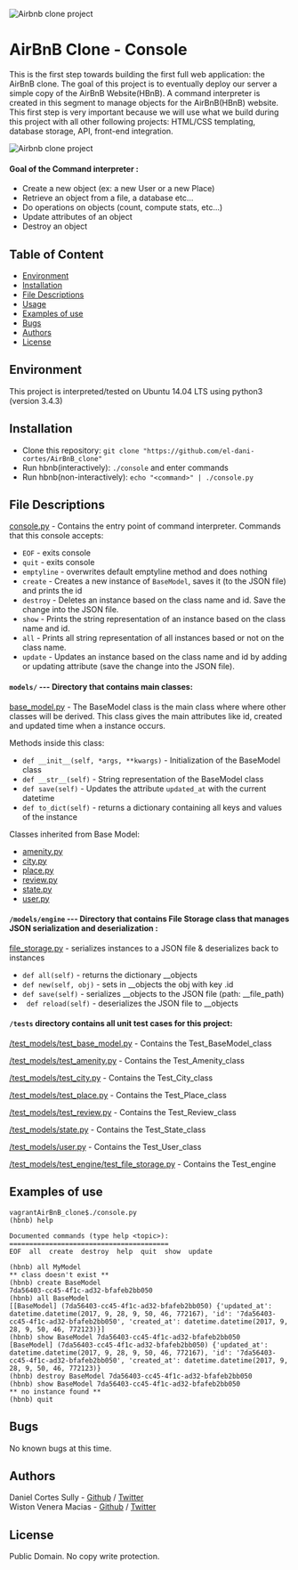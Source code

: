 ![Airbnb clone project](https://i.imgur.com/sftSnOT.png)

# AirBnB Clone - Console
This is the first step towards building the first full web application: the AirBnB clone. The goal of this project is to eventually deploy our server a simple copy of the AirBnB Website(HBnB). A command interpreter is created in this segment to manage objects for the AirBnB(HBnB) website. This first step is very important because we will use what we build during this project with all other following projects: HTML/CSS templating, database storage, API, front-end integration.

![Airbnb clone project](https://i.imgur.com/ovMNyEZ.png)

#### Goal of the Command interpreter :
* Create a new object (ex: a new User or a new Place)
* Retrieve an object from a file, a database etc...
* Do operations on objects (count, compute stats, etc...)
* Update attributes of an object
* Destroy an object

## Table of Content
* [Environment](#environment)
* [Installation](#installation)
* [File Descriptions](#file-descriptions)
* [Usage](#usage)
* [Examples of use](#examples-of-use)
* [Bugs](#bugs)
* [Authors](#authors)
* [License](#license)

## Environment
This project is interpreted/tested on Ubuntu 14.04 LTS using python3 (version 3.4.3)

## Installation
* Clone this repository: `git clone "https://github.com/el-dani-cortes/AirBnB_clone"`
* Run hbnb(interactively): `./console` and enter commands
* Run hbnb(non-interactively): `echo "<command>" | ./console.py`

## File Descriptions
[console.py](console.py) - Contains the entry point of command interpreter. Commands that this console accepts: 

* `EOF` - exits console
* `quit` - exits console
* `emptyline` - overwrites default emptyline method and does nothing
* `create` - Creates a new instance of `BaseModel`, saves it (to the JSON file) and prints the id
* `destroy` - Deletes an instance based on the class name and id. Save the change into the JSON file. 
* `show` - Prints the string representation of an instance based on the class name and id.
* `all` - Prints all string representation of all instances based or not on the class name. 
* `update` - Updates an instance based on the class name and id by adding or updating attribute (save the change into the JSON file). 

#### `models/` --- Directory that contains main classes:
[base_model.py](/models/base_model.py) - The BaseModel class is the main class  where where other classes will be derived. This class gives the main attributes like id, created and updated time when a instance occurs.

Methods inside this class:
* `def __init__(self, *args, **kwargs)` - Initialization of the BaseModel class
* `def __str__(self)` - String representation of the BaseModel class
* `def save(self)` - Updates the attribute `updated_at` with the current datetime
* `def to_dict(self)` - returns a dictionary containing all keys and values of the instance

Classes inherited from Base Model:
* [amenity.py](/models/amenity.py)
* [city.py](/models/city.py)
* [place.py](/models/place.py)
* [review.py](/models/review.py)
* [state.py](/models/state.py)
* [user.py](/models/user.py)

#### `/models/engine` --- Directory that contains File Storage class that manages JSON serialization and deserialization :
[file_storage.py](/models/engine/file_storage.py) - serializes instances to a JSON file & deserializes back to instances
* `def all(self)` - returns the dictionary __objects
* `def new(self, obj)` - sets in __objects the obj with key <obj class name>.id
* `def save(self)` - serializes __objects to the JSON file (path: __file_path)
* ` def reload(self)` -  deserializes the JSON file to __objects

#### `/tests` directory contains all unit test cases for this project:
[/test_models/test_base_model.py](/tests/test_models/test_base_model.py) - Contains the Test_BaseModel_class

[/test_models/test_amenity.py](/tests/test_models/test_amenity.py) - Contains the Test_Amenity_class

[/test_models/test_city.py](/tests/test_models/test_city.py) - Contains the Test_City_class

[/test_models/test_place.py](/tests/test_models/test_place.py) - Contains the Test_Place_class

[/test_models/test_review.py](/tests/test_models/test_review.py) - Contains the Test_Review_class

[/test_models/state.py](/tests/test_models/test_state.py) - Contains the Test_State_class

[/test_models/user.py](/tests/test_models/test_user.py) - Contains the Test_User_class

[/test_models/test_engine/test_file_storage.py](/tests/test_models/test_engine/test_file_storage.py) - Contains the Test_engine

## Examples of use
```
vagrantAirBnB_clone$./console.py
(hbnb) help

Documented commands (type help <topic>):
========================================
EOF  all  create  destroy  help  quit  show  update

(hbnb) all MyModel
** class doesn't exist **
(hbnb) create BaseModel
7da56403-cc45-4f1c-ad32-bfafeb2bb050
(hbnb) all BaseModel
[[BaseModel] (7da56403-cc45-4f1c-ad32-bfafeb2bb050) {'updated_at': datetime.datetime(2017, 9, 28, 9, 50, 46, 772167), 'id': '7da56403-cc45-4f1c-ad32-bfafeb2bb050', 'created_at': datetime.datetime(2017, 9, 28, 9, 50, 46, 772123)}]
(hbnb) show BaseModel 7da56403-cc45-4f1c-ad32-bfafeb2bb050
[BaseModel] (7da56403-cc45-4f1c-ad32-bfafeb2bb050) {'updated_at': datetime.datetime(2017, 9, 28, 9, 50, 46, 772167), 'id': '7da56403-cc45-4f1c-ad32-bfafeb2bb050', 'created_at': datetime.datetime(2017, 9, 28, 9, 50, 46, 772123)}
(hbnb) destroy BaseModel 7da56403-cc45-4f1c-ad32-bfafeb2bb050
(hbnb) show BaseModel 7da56403-cc45-4f1c-ad32-bfafeb2bb050
** no instance found **
(hbnb) quit
```

## Bugs
No known bugs at this time. 

## Authors
Daniel Cortes Sully - [Github](https://github.com/el-dani-cortes) / [Twitter](https://twitter.com/El_Dani_Cortes)  
Wiston Venera Macias - [Github](https://github.com/wisvem) / [Twitter](https://twitter.com/wisvem)

## License
Public Domain. No copy write protection.